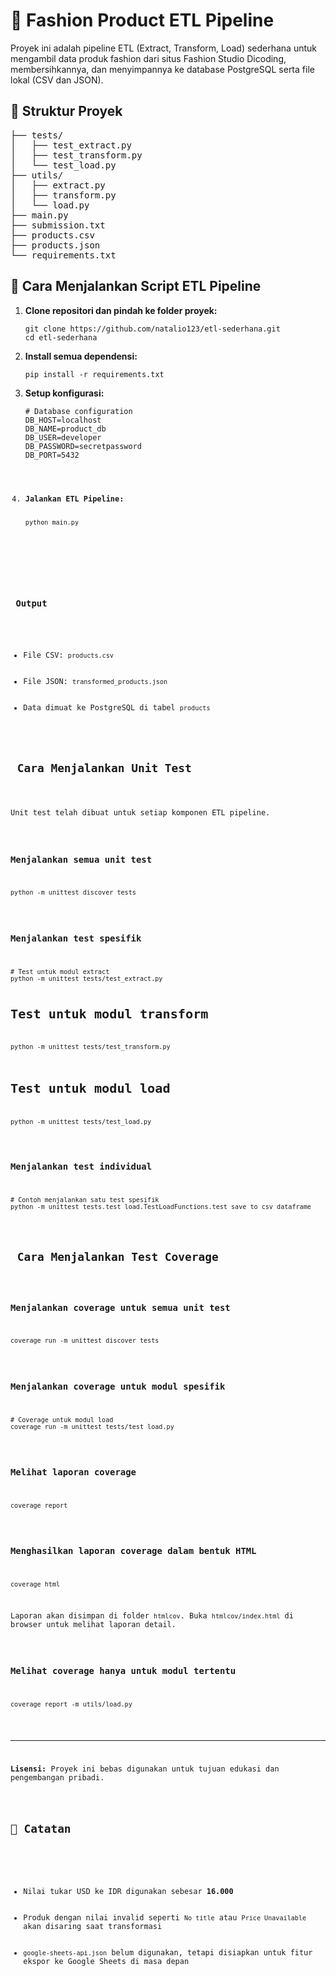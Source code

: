 <!DOCTYPE html>
<html lang="id">
<head>
  <meta charset="UTF-8">
</head>
<body>

<h1>🧵 Fashion Product ETL Pipeline</h1>

<p>Proyek ini adalah pipeline ETL (Extract, Transform, Load) sederhana untuk mengambil data produk fashion dari situs Fashion Studio Dicoding, membersihkannya, dan menyimpannya ke database PostgreSQL serta file lokal (CSV dan JSON).</p>

<h2>📁 Struktur Proyek</h2>
<pre>
├── tests/
│   ├── test_extract.py
│   ├── test_transform.py
│   └── test_load.py
├── utils/
│   ├── extract.py
│   ├── transform.py
│   └── load.py
├── main.py
├── submission.txt
├── products.csv
├── products.json
└── requirements.txt
</pre>

<h2>🚀 Cara Menjalankan Script ETL Pipeline</h2>

<ol>
<li><strong>Clone repositori dan pindah ke folder proyek:</strong>
      <pre><code>git clone https://github.com/natalio123/etl-sederhana.git
cd etl-sederhana</code></pre>
    </li>
  <li><strong>Install semua dependensi:</strong><br>
    <pre><code>pip install -r requirements.txt</code></pre>
  </li>

  <li><strong>Setup konfigurasi:</strong><br>
    <pre><code># Database configuration
DB_HOST=localhost
DB_NAME=product_db
DB_USER=developer
DB_PASSWORD=secretpassword
DB_PORT=5432
  </li>
  <li><strong>Jalankan ETL Pipeline:</strong>
    <pre><code>python main.py</code></pre>
  </li>
</ol>

<h3> Output</h3>
<ul>
  <li>File CSV: <code>products.csv</code></li>
  <li>File JSON: <code>transformed_products.json</code></li>
  <li>Data dimuat ke PostgreSQL di tabel <code>products</code></li>
</ul>

<h2> Cara Menjalankan Unit Test</h2>

<p>Unit test telah dibuat untuk setiap komponen ETL pipeline.</p>

<h3>Menjalankan semua unit test</h3>
<pre><code>python -m unittest discover tests</code></pre>

<h3>Menjalankan test spesifik</h3>
<pre><code># Test untuk modul extract
python -m unittest tests/test_extract.py

# Test untuk modul transform
python -m unittest tests/test_transform.py

# Test untuk modul load
python -m unittest tests/test_load.py
</code></pre>

<h3>Menjalankan test individual</h3>
<pre><code># Contoh menjalankan satu test spesifik
python -m unittest tests.test_load.TestLoadFunctions.test_save_to_csv_dataframe
</code></pre>

<h2> Cara Menjalankan Test Coverage</h2>

<h3>Menjalankan coverage untuk semua unit test</h3>
<pre><code>coverage run -m unittest discover tests</code></pre>

<h3>Menjalankan coverage untuk modul spesifik</h3>
<pre><code># Coverage untuk modul load
coverage run -m unittest tests/test_load.py</code></pre>

<h3>Melihat laporan coverage</h3>
<pre><code>coverage report</code></pre>

<h3>Menghasilkan laporan coverage dalam bentuk HTML</h3>
<pre><code>coverage html</code></pre>
<p>Laporan akan disimpan di folder <code>htmlcov</code>. Buka <code>htmlcov/index.html</code> di browser untuk melihat laporan detail.</p>

<h3>Melihat coverage hanya untuk modul tertentu</h3>
<pre><code>coverage report -m utils/load.py</code></pre>

<hr>
<p><strong>Lisensi:</strong> Proyek ini bebas digunakan untuk tujuan edukasi dan pengembangan pribadi.</p>

<h2>📌 Catatan</h2>
  <ul>
    <li>Nilai tukar USD ke IDR digunakan sebesar <strong>16.000</strong></li>
    <li>Produk dengan nilai invalid seperti <code>No title</code> atau <code>Price Unavailable</code> akan disaring saat transformasi</li>
    <li><code>google-sheets-api.json</code> belum digunakan, tetapi disiapkan untuk fitur ekspor ke Google Sheets di masa depan</li>
  </ul>
</body>
</html>

